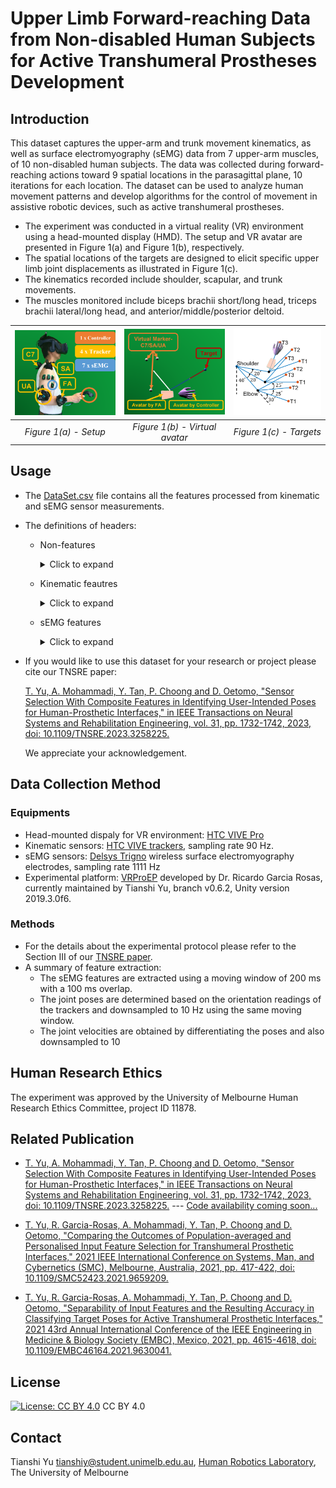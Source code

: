 # Upper Limb Forward-reaching Data from Non-disabled Human Subjects for Active Transhumeral Prostheses Development

## Introduction
This dataset captures the upper-arm and trunk movement kinematics, as well as surface electromyography (sEMG) data from 7 upper-arm muscles, of 10 non-disabled human subjects. The data was collected during forward-reaching actions toward 9 spatial locations in the parasagittal plane, 10 iterations for each location. The dataset can be used to analyze human movement patterns and develop algorithms for the control of movement in assistive robotic devices, such as active transhumeral prostheses. 

* The experiment was conducted in a virtual reality (VR) environment using a head-mounted display (HMD). The setup and VR avatar are presented in Figure 1(a) and Figure 1(b), respectively.
* The spatial locations of the targets are designed to elicit specific upper limb joint displacements as illustrated in Figure 1(c). 
* The kinematics recorded include shoulder, scapular, and trunk movements.
* The muscles monitored include biceps brachii short/long head, triceps brachii lateral/long head, and anterior/middle/posterior deltoid.

| <img src="./Figures/setup.png"  width="200" > | <img src="./Figures/avatar.png"  width="200" >| <img src="./Figures/targets.png"  width="170" >|
|:--:| :--:| :--:|
| *Figure 1(a) - Setup* | *Figure 1(b) - Virtual avatar*| *Figure 1(c) - Targets*|



## Usage
* The [DataSet.csv](DataSet.csv) file contains all the features processed from kinematic and sEMG sensor measurements.

* The definitions of headers:
    * Non-features
        <details>
        <summary>Click to expand</summary>

        | Header        | Description   | 
        | ------------- |-------------|
        | Subject       | Subject number from 1 to 10|
        | Loc           | Label of 3 elbow poses from 0 (T1) to 2 (T3) |
        | LocO          | Label of 9 spatial locations from 0 to 8|
        | Iteration     | Iteration number of the movement from 1 to 90|
        </details>

        
    * Kinematic feautres

        <details>
        <summary>Click to expand</summary>

        | Header        | Description   | 
        | ------------- |-------------|
        | Sfe & dSfe    | Shoulder flexion/extension pose (deg) and velocity (deg/s)|
        | Saa & dSaa    | Shoulder adduction/abduction pose (deg) and velocity (deg/s)|
        | Scde & dScde  | Scapular depression/elevation dispalcement (m) and velocity (m/s)|
        | Scpr & dScpr  | Scapular protraction/retraction dispalcement (m) and velocity (m/s)|
        | Tfe & dTfe    | Trunk flexion/extension pose (deg) and velocity (deg/s)|
        | Tb & dTb      | Trunk left/right bending pose (deg) and velocity (deg/s) |
        </details>

    * sEMG features

        <details>
        <summary>Click to expand</summary>

        sEMG header names follow the format: [muscle]_[feature]

        | Muscle Header        | Description   | 
        | ------------- |-------------|
        | BSH           | Biceps brachii short head |
        | BLH           | Biceps brachii long head |
        | TLAH          | Triceps brachii lateral head|
        | TLH           | Triceps brachii long head |
        | DA            | Anterior deltoid |
        | DM            | Middle deltoid |
        | DP            | Posterior deltoid |

        | Feature Header        | Description   |
        | ------------- |-------------|
        | MAV           | Mean absolute value |
        | RMS           | Root mean square |
        | WL            | Wavelength    |
        | ZC            | Zero crossing |
        | SC            | Slope sign change |
        </details>

* If you would like to use this dataset for your research or project please cite our TNSRE paper:

    [T. Yu, A. Mohammadi, Y. Tan, P. Choong and D. Oetomo, "Sensor Selection With Composite Features in Identifying User-Intended Poses for Human-Prosthetic Interfaces," in IEEE Transactions on Neural Systems and Rehabilitation Engineering, vol. 31, pp. 1732-1742, 2023, doi: 10.1109/TNSRE.2023.3258225.](https://ieeexplore.ieee.org/document/10073539) 

    We appreciate your acknowledgement.

## Data Collection Method
### Equipments
*  Head-mounted dispaly for VR environment: [HTC VIVE Pro](https://www.vive.com/au/product/vive-pro-full-kit/)
*  Kinematic sensors: [HTC VIVE trackers](https://www.vive.com/au/accessory/tracker3/), sampling rate 90 Hz.
*  sEMG sensors: [Delsys Trigno](https://delsys.com/trigno/) wireless surface electromyography electrodes, sampling rate 1111 Hz
*  Experimental platform: [VRProEP](https://github.com/UniMelbHumanRoboticsLab/VRProEP.git) developed by Dr. Ricardo Garcia Rosas, currently maintained by Tianshi Yu, branch v0.6.2, Unity version 2019.3.0f6.

### Methods
* For the details about the experimental protocol please refer to the Section III of our [TNSRE paper](https://ieeexplore.ieee.org/document/10073539).
* A summary of feature extraction:
    - The sEMG features are extracted using a moving window of 200 ms with a 100 ms overlap.
    - The joint poses are determined based on the orientation readings of the trackers and downsampled to 10 Hz using the same moving window.
    - The joint velocities are obtained by differentiating the poses and also downsampled to 10 

## Human Research Ethics
The experiment was approved by the University of Melbourne Human Research Ethics Committee, project ID 11878.

## Related Publication
* [T. Yu, A. Mohammadi, Y. Tan, P. Choong and D. Oetomo, "Sensor Selection With Composite Features in Identifying User-Intended Poses for Human-Prosthetic Interfaces," in IEEE Transactions on Neural Systems and Rehabilitation Engineering, vol. 31, pp. 1732-1742, 2023, doi: 10.1109/TNSRE.2023.3258225.](https://ieeexplore.ieee.org/document/10073539)  --- [Code availability coming soon...]()

* [T. Yu, R. Garcia-Rosas, A. Mohammadi, Y. Tan, P. Choong and D. Oetomo, "Comparing the Outcomes of Population-averaged and Personalised Input Feature Selection for Transhumeral Prosthetic Interfaces," 2021 IEEE International Conference on Systems, Man, and Cybernetics (SMC), Melbourne, Australia, 2021, pp. 417-422, doi: 10.1109/SMC52423.2021.9659209.](https://ieeexplore.ieee.org/abstract/document/9659209)

* [T. Yu, R. Garcia-Rosas, A. Mohammadi, Y. Tan, P. Choong and D. Oetomo, "Separability of Input Features and the Resulting Accuracy in Classifying Target Poses for Active Transhumeral Prosthetic Interfaces," 2021 43rd Annual International Conference of the IEEE Engineering in Medicine & Biology Society (EMBC), Mexico, 2021, pp. 4615-4618, doi: 10.1109/EMBC46164.2021.9630041.](https://ieeexplore.ieee.org/abstract/document/9630041)

## License

[![License: CC BY 4.0](https://licensebuttons.net/l/by/4.0/80x15.png)](https://creativecommons.org/licenses/by/4.0/) CC BY 4.0 

## Contact
Tianshi Yu tianshiy@student.unimelb.edu.au, [Human Robotics Laboratory](https://blogs.unimelb.edu.au/human-robotics/), The University of Melbourne


